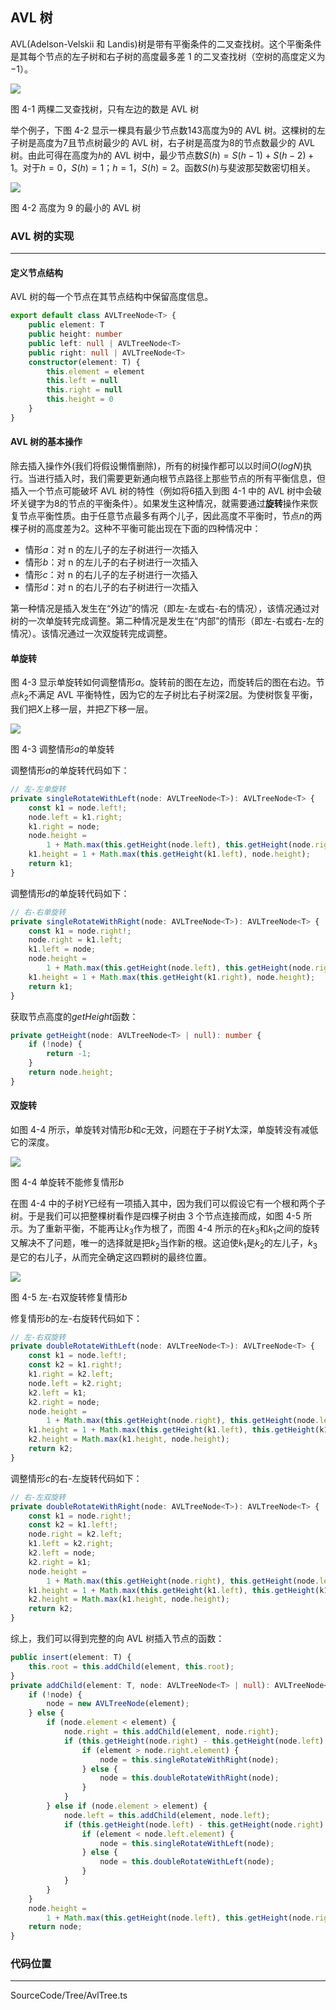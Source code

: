 <!-- @format -->

## AVL 树

AVL(Adelson-Velskii 和 Landis)树是带有平衡条件的二叉查找树。这个平衡条件是其每个节点的左子树和右子树的高度最多差 1 的二叉查找树（空树的高度定义为$-1$）。

<image src="../../../Images/ch4/avltree_true.png">

图 4-1 两棵二叉查找树，只有左边的数是 AVL 树

举个例子，下图 4-2 显示一棵具有最少节点数$143$高度为$9$的 AVL 树。这棵树的左子树是高度为$7$且节点树最少的 AVL 树，右子树是高度为$8$的节点数最少的 AVL 树。由此可得在高度为$h$的 AVL 树中，最少节点数$S(h)=S(h-1)+S(h-2)+1$。对于$h=0$，$S(h)=1$；$h=1$，$S(h)=2$。函数$S(h)$与斐波那契数密切相关。

<image src="../../../Images/ch4/avltree_h9.png">

图 4-2 高度为 9 的最小的 AVL 树

### AVL 树的实现

---

#### 定义节点结构

AVL 树的每一个节点在其节点结构中保留高度信息。

```typescript
export default class AVLTreeNode<T> {
    public element: T
    public height: number
    public left: null | AVLTreeNode<T>
    public right: null | AVLTreeNode<T>
    constructor(element: T) {
        this.element = element
        this.left = null
        this.right = null
        this.height = 0
    }
}
```

#### AVL 树的基本操作

除去插入操作外(我们将假设懒惰删除)，所有的树操作都可以以时间$O(logN)$执行。当进行插入时，我们需要更新通向根节点路径上那些节点的所有平衡信息，但插入一个节点可能破坏 AVL 树的特性（例如将$6$插入到图 4-1 中的 AVL 树中会破坏关键字为$8$的节点的平衡条件）。如果发生这种情况，就需要通过**旋转**操作来恢复节点平衡性质。由于任意节点最多有两个儿子，因此高度不平衡时，节点$n$的两棵子树的高度差为$2$。这种不平衡可能出现在下面的四种情况中：

-   情形$a$：对 n 的左儿子的左子树进行一次插入
-   情形$b$：对 n 的左儿子的右子树进行一次插入
-   情形$c$：对 n 的右儿子的左子树进行一次插入
-   情形$d$：对 n 的右儿子的右子树进行一次插入

第一种情况是插入发生在“外边”的情况（即左-左或右-右的情况），该情况通过对树的一次单旋转完成调整。第二种情况是发生在“内部”的情形（即左-右或右-左的情况）。该情况通过一次双旋转完成调整。

#### 单旋转

图 4-3 显示单旋转如何调整情形$a$。旋转前的图在左边，而旋转后的图在右边。节点$k_2$不满足 AVL 平衡特性，因为它的左子树比右子树深$2$层。为使树恢复平衡，我们把$X$上移一层，并把$Z$下移一层。

<image src="../../../Images/ch4/avltree_single_rotation.png">

图 4-3 调整情形$a$的单旋转

调整情形$a$的单旋转代码如下：

```typescript
// 左-左单旋转
private singleRotateWithLeft(node: AVLTreeNode<T>): AVLTreeNode<T> {
    const k1 = node.left!;
    node.left = k1.right;
    k1.right = node;
    node.height =
        1 + Math.max(this.getHeight(node.left), this.getHeight(node.right));
    k1.height = 1 + Math.max(this.getHeight(k1.left), node.height);
    return k1;
}
```

调整情形$d$的单旋转代码如下：

```typescript
// 右-右单旋转
private singleRotateWithRight(node: AVLTreeNode<T>): AVLTreeNode<T> {
    const k1 = node.right!;
    node.right = k1.left;
    k1.left = node;
    node.height =
        1 + Math.max(this.getHeight(node.left), this.getHeight(node.right));
    k1.height = 1 + Math.max(this.getHeight(k1.right), node.height);
    return k1;
}
```

获取节点高度的$getHeight$函数：

```typescript
private getHeight(node: AVLTreeNode<T> | null): number {
    if (!node) {
        return -1;
    }
    return node.height;
}
```

#### 双旋转

如图 4-4 所示，单旋转对情形$b$和$c$无效，问题在于子树$Y$太深，单旋转没有减低它的深度。

<image src="../../../Images/ch4/avltree_single_rotation_invalid.png">

图 4-4 单旋转不能修复情形$b$

在图 4-4 中的子树$Y$已经有一项插入其中，因为我们可以假设它有一个根和两个子树。于是我们可以把整棵树看作是四棵子树由 3 个节点连接而成，如图 4-5 所示。为了重新平衡，不能再让$k_3$作为根了，而图 4-4 所示的在$k_3$和$k_1$之间的旋转又解决不了问题，唯一的选择就是把$k_2$当作新的根。这迫使$k_1$是$k_2$的左儿子，$k_3$是它的右儿子，从而完全确定这四颗树的最终位置。

<image src="../../../Images/ch4/avltree_doouble_rotation.png">

图 4-5 左-右双旋转修复情形$b$

修复情形$b$的左-右旋转代码如下：

```typescript
// 左-右双旋转
private doubleRotateWithLeft(node: AVLTreeNode<T>): AVLTreeNode<T> {
    const k1 = node.left!;
    const k2 = k1.right!;
    k1.right = k2.left;
    node.left = k2.right;
    k2.left = k1;
    k2.right = node;
    node.height =
        1 + Math.max(this.getHeight(node.right), this.getHeight(node.left));
    k1.height = 1 + Math.max(this.getHeight(k1.left), this.getHeight(k1.right));
    k2.height = Math.max(k1.height, node.height);
    return k2;
}
```

调整情形$c$的右-左旋转代码如下：

```typescript
// 右-左双旋转
private doubleRotateWithRight(node: AVLTreeNode<T>): AVLTreeNode<T> {
    const k1 = node.right!;
    const k2 = k1.left!;
    node.right = k2.left;
    k1.left = k2.right;
    k2.left = node;
    k2.right = k1;
    node.height =
        1 + Math.max(this.getHeight(node.right), this.getHeight(node.left));
    k1.height = 1 + Math.max(this.getHeight(k1.left), this.getHeight(k1.right));
    k2.height = Math.max(k1.height, node.height);
    return k2;
}
```

综上，我们可以得到完整的向 AVL 树插入节点的函数：

```typescript
public insert(element: T) {
    this.root = this.addChild(element, this.root);
}
private addChild(element: T, node: AVLTreeNode<T> | null): AVLTreeNode<T> {
    if (!node) {
        node = new AVLTreeNode(element);
    } else {
        if (node.element < element) {
            node.right = this.addChild(element, node.right);
            if (this.getHeight(node.right) - this.getHeight(node.left) > 1) {
                if (element > node.right.element) {
                    node = this.singleRotateWithRight(node);
                } else {
                    node = this.doubleRotateWithRight(node);
                }
            }
        } else if (node.element > element) {
            node.left = this.addChild(element, node.left);
            if (this.getHeight(node.left) - this.getHeight(node.right) > 1) {
                if (element < node.left.element) {
                    node = this.singleRotateWithLeft(node);
                } else {
                    node = this.doubleRotateWithLeft(node);
                }
            }
        }
    }
    node.height =
        1 + Math.max(this.getHeight(node.left), this.getHeight(node.right));
    return node;
}
```

### 代码位置

---

SourceCode/Tree/AvlTree.ts
